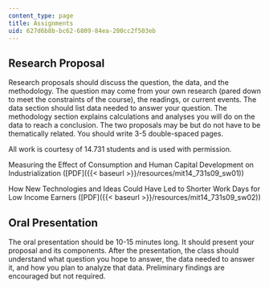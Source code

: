 ```yaml
---
content_type: page
title: Assignments
uid: 627d6b8b-bc62-6809-84ea-280cc2f503eb
---
```


Research Proposal
-----------------

Research proposals should discuss the question, the data, and the methodology. The question may come from your own research (pared down to meet the constraints of the course), the readings, or current events. The data section should list data needed to answer your question. The methodology section explains calculations and analyses you will do on the data to reach a conclusion. The two proposals may be but do not have to be thematically related. You should write 3-5 double-spaced pages.

All work is courtesy of 14.731 students and is used with permission.

Measuring the Effect of Consumption and Human Capital Development on Industrialization ([PDF]({{< baseurl >}}/resources/mit14_731s09_sw01))

How New Technologies and Ideas Could Have Led to Shorter Work Days for Low Income Earners ([PDF]({{< baseurl >}}/resources/mit14_731s09_sw02))

Oral Presentation
-----------------

The oral presentation should be 10-15 minutes long. It should present your proposal and its components. After the presentation, the class should understand what question you hope to answer, the data needed to answer it, and how you plan to analyze that data. Preliminary findings are encouraged but not required.